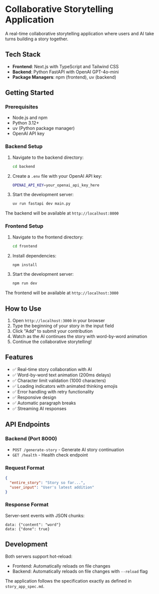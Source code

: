 # Collaborative Storytelling Application

A real-time collaborative storytelling application where users and AI take turns building a story together.

## Tech Stack

- **Frontend**: Next.js with TypeScript and Tailwind CSS
- **Backend**: Python FastAPI with OpenAI GPT-4o-mini
- **Package Managers**: npm (frontend), uv (backend)

## Getting Started

### Prerequisites

- Node.js and npm
- Python 3.12+
- uv (Python package manager)
- OpenAI API key

### Backend Setup

1. Navigate to the backend directory:
   ```bash
   cd backend
   ```

2. Create a `.env` file with your OpenAI API key:
   ```bash
   OPENAI_API_KEY=your_openai_api_key_here
   ```

3. Start the development server:
   ```bash
   uv run fastapi dev main.py
   ```

The backend will be available at `http://localhost:8000`

### Frontend Setup

1. Navigate to the frontend directory:
   ```bash
   cd frontend
   ```

2. Install dependencies:
   ```bash
   npm install
   ```

3. Start the development server:
   ```bash
   npm run dev
   ```

The frontend will be available at `http://localhost:3000`

## How to Use

1. Open `http://localhost:3000` in your browser
2. Type the beginning of your story in the input field
3. Click "Add" to submit your contribution
4. Watch as the AI continues the story with word-by-word animation
5. Continue the collaborative storytelling!

## Features

- ✅ Real-time story collaboration with AI
- ✅ Word-by-word text animation (200ms delays)
- ✅ Character limit validation (1000 characters)
- ✅ Loading indicators with animated thinking emojis
- ✅ Error handling with retry functionality
- ✅ Responsive design
- ✅ Automatic paragraph breaks
- ✅ Streaming AI responses

## API Endpoints

### Backend (Port 8000)

- `POST /generate-story` - Generate AI story continuation
- `GET /health` - Health check endpoint

### Request Format

```json
{
  "entire_story": "Story so far...",
  "user_input": "User's latest addition"
}
```

### Response Format

Server-sent events with JSON chunks:
```
data: {"content": "word"}
data: {"done": true}
```

## Development

Both servers support hot-reload:
- Frontend: Automatically reloads on file changes
- Backend: Automatically reloads on file changes with `--reload` flag

The application follows the specification exactly as defined in `story_app_spec.md`.
